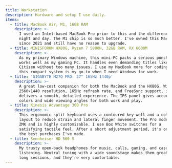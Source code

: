 ```yaml
---
title: Workstation
description: Hardware and setup I use daily.
items:
  - title: MacBook Air, M1, 16GB RAM
    description: >-
      I used an Intel-based MacBook Pro prior to this and the difference is
      night and day. The M1 chip is so much better. I've owned this MacBook
      since 2021 and still have no reason to upgrade.
  - title: MINISFORUM HX80G, Ryzen 7 5800H, 32GB RAM, RX 6600M
    description: >-
      As my primary Windows machine, this mini‑PC packs a serious punch and
      works well as my gaming PC. It handles even demanding titles like Star
      Citizen without too many issues. I use my MacBook more for coding, but
      this compact system is my go‑to when I need Windows for work.
  - title: 'GIGABYTE M27Q PRO: 27" 165Hz 1440p'
    description: >-
      A great low‑cost companion for both the MacBook and the HX80G. With a
      2560×1440 resolution, 165Hz refresh rate, and FreeSync support, it
      delivers a smooth, detailed experience. The IPS panel gives accurate
      colors and wide viewing angles for both work and play.
  - title: Kinesis Advantage 360 Pro
    description: >-
      This ergonomic split keyboard uses a contoured key‑well and a columnar
      layout to reduce strain and lateral finger movement. The Pro model runs
      ZMK and is highly customizable. I use Box White switches for a
      satisfying tactile feel. After a short adjustment period, it's one of
      the best purchases I've made.
  - title: Sennheiser HD 560 S
    description: >-
      My trusty open‑back headphones for music, calls, gaming, and casual
      listening. Neutral tuning with a wide soundstage makes them great for
      long sessions, and they're very comfortable.
---
```

